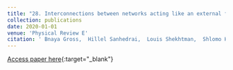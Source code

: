 ```yaml
---
title: "28. Interconnections between networks acting like an external field in a first-order percolation transition"
collection: publications
date: 2020-01-01
venue: 'Physical Review E'
citation: ' Bnaya Gross,  Hillel Sanhedrai,  Louis Shekhtman,  Shlomo Havlin, &quot;Interconnections between networks acting like an external field in a first-order percolation transition.&quot; Physical Review E, 2020.'
---
```

[Access paper here](https://journals.aps.org/pre/abstract/10.1103/PhysRevE.101.022316){:target="_blank"}
